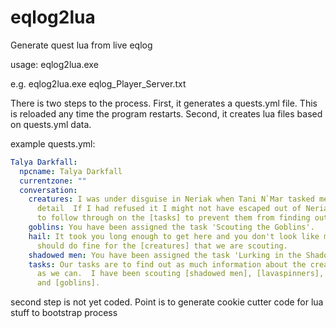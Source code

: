 # eqlog2lua
Generate quest lua from live eqlog


usage: eqlog2lua.exe <file>

e.g. eqlog2lua.exe eqlog_Player_Server.txt

There is two steps to the process.
First, it generates a quests.yml file. This is reloaded any time the program restarts.
Second, it creates lua files based on quests.yml data.


example quests.yml:
```yaml
Talya Darkfall:
  npcname: Talya Darkfall
  currentzone: ""
  conversation:
    creatures: I was under disguise in Neriak when Tani N`Mar tasked me out with this
      detail  If I had refused it I might not have escaped out of Neriak.  I decided
      to follow through on the [tasks] to prevent them from finding out my identity.
    goblins: You have been assigned the task 'Scouting the Goblins'.
    hail: It took you long enough to get here and you don't look like much of a scout.  You
      should do fine for the [creatures] that we are scouting.
    shadowed men: You have been assigned the task 'Lurking in the Shadows'.
    tasks: Our tasks are to find out as much information about the creatures in Lavastorm
      as we can.  I have been scouting [shadowed men], [lavaspinners], [war drakes],
      and [goblins].

```

second step is not yet coded. Point is to generate cookie cutter code for lua stuff to bootstrap process